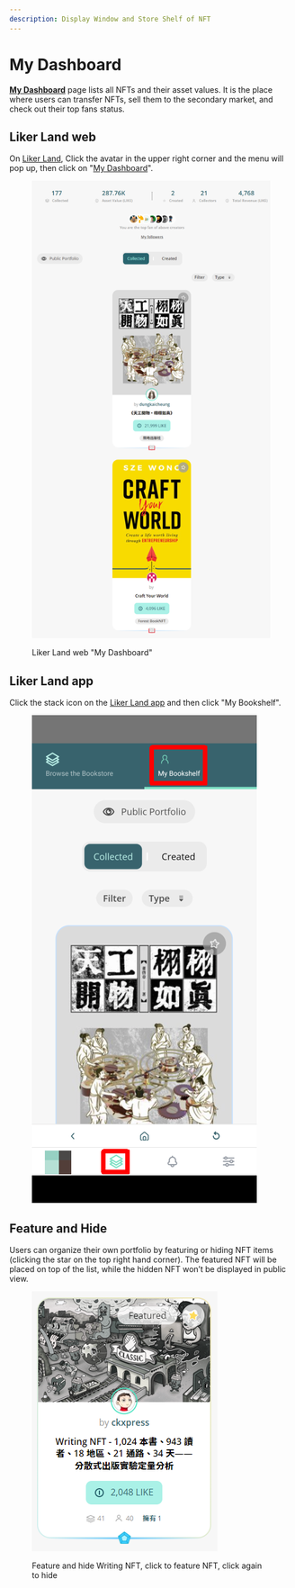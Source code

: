 ```yaml
---
description: Display Window and Store Shelf of NFT
---
```


# My Dashboard

[**My Dashboard**](https://liker.land/dashboard) page lists all NFTs and their asset values. It is the place where users can transfer NFTs, sell them to the secondary market, and check out their top fans status.

## **Liker Land web**

On [Liker Land](https://liker.land/), Click the avatar in the upper right corner and the menu will pop up, then click on "[My Dashboard](https://liker.land/dashboard)".

<figure><img src="../../.gitbook/assets/My Dashboard-en (1).png" alt=""><figcaption><p>Liker Land web "My Dashboard"</p></figcaption></figure>

## Liker Land app

Click the stack icon on the [Liker Land app](../../user-guide/liker-land/download.md) and then click "My Bookshelf".

<figure><img src="../../.gitbook/assets/Liker Land app Writing NFT 2-en.png" alt=""><figcaption></figcaption></figure>

## Feature and Hide

Users can organize their own portfolio by featuring or hiding NFT items (clicking the star on the top right hand corner). The featured NFT will be placed on top of the list, while the hidden NFT won’t be displayed in public view.

<figure><img src="../../.gitbook/assets/Featured NFT.png" alt=""><figcaption><p>Feature and hide Writing NFT, click to feature NFT, click again to hide</p></figcaption></figure>
